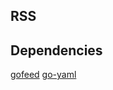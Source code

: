 ## RSS
## Dependencies
[gofeed](https://github.com/mmcdole/gofeed)
[go-yaml](https://github.com/go-yaml/yaml)

